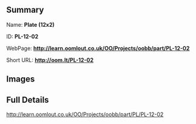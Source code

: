 

## Summary
 
Name: __Plate (12x2)__

ID: __PL-12-02__

WebPage: __http://learn.oomlout.co.uk/OO/Projects/oobb/part/PL-12-02__

Short URL: __http://oom.lt/PL-12-02__


## Images




## Full Details

 http://learn.oomlout.co.uk/OO/Projects/oobb/part/PL/PL-12-02

